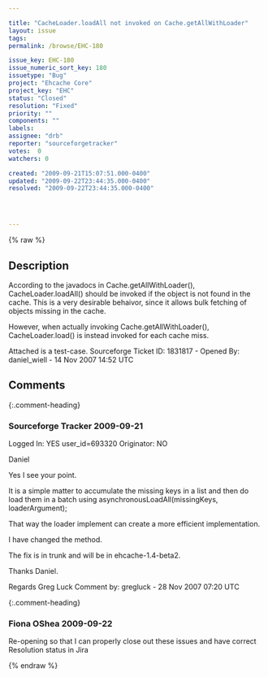 ```yaml
---

title: "CacheLoader.loadAll not invoked on Cache.getAllWithLoader"
layout: issue
tags: 
permalink: /browse/EHC-180

issue_key: EHC-180
issue_numeric_sort_key: 180
issuetype: "Bug"
project: "Ehcache Core"
project_key: "EHC"
status: "Closed"
resolution: "Fixed"
priority: ""
components: ""
labels: 
assignee: "drb"
reporter: "sourceforgetracker"
votes:  0
watchers: 0

created: "2009-09-21T15:07:51.000-0400"
updated: "2009-09-22T23:44:35.000-0400"
resolved: "2009-09-22T23:44:35.000-0400"




---
```


{% raw %}

## Description

<div markdown="1" class="description">

According to the javadocs in Cache.getAllWithLoader(), CacheLoader.loadAll() should be invoked if the object is not found in the cache. This is a very desirable behaivor, since it allows bulk fetching of objects missing in the cache. 

However, when actually invoking Cache.getAllWithLoader(), CacheLoader.load() is instead invoked for each cache miss.

Attached is a test-case.
Sourceforge Ticket ID: 1831817 - Opened By: daniel\_wiell - 14 Nov 2007 14:52 UTC

</div>

## Comments


{:.comment-heading}
### **Sourceforge Tracker** <span class="date">2009-09-21</span>

<div markdown="1" class="comment">

Logged In: YES 
user\_id=693320
Originator: NO

Daniel

Yes I see your point.

It is a simple matter to accumulate the missing keys in a list and then do load them in a batch using asynchronousLoadAll(missingKeys, loaderArgument);

That way the loader implement can create a more efficient implementation.

I have changed the method.

The fix is in trunk and will be in ehcache-1.4-beta2.

Thanks Daniel.

Regards
Greg Luck
Comment by: gregluck - 28 Nov 2007 07:20 UTC

</div>


{:.comment-heading}
### **Fiona OShea** <span class="date">2009-09-22</span>

<div markdown="1" class="comment">

Re-opening so that I can properly close out these issues and have correct Resolution status in Jira

</div>



{% endraw %}
